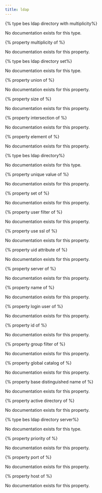 ```yaml
---
title: ldap
---
```


{% type bes ldap directory with multiplicity%}

No documentation exists for this type.

{% property multiplicity of <bes ldap directory with multiplicity> %}

No documentation exists for this property.

{% type bes ldap directory set%}

No documentation exists for this type.

{% property union of <bes ldap directory set> %}

No documentation exists for this property.

{% property size of <bes ldap directory set> %}

No documentation exists for this property.

{% property intersection of <bes ldap directory set> %}

No documentation exists for this property.

{% property element of <bes ldap directory set> %}

No documentation exists for this property.

{% type bes ldap directory%}

No documentation exists for this type.

{% property unique value of <bes ldap directory> %}

No documentation exists for this property.

{% property set of <bes ldap directory> %}

No documentation exists for this property.

{% property user filter of <bes ldap directory> %}

No documentation exists for this property.

{% property use ssl of <bes ldap directory> %}

No documentation exists for this property.

{% property uid attribute of <bes ldap directory> %}

No documentation exists for this property.

{% property server of <bes ldap directory> %}

No documentation exists for this property.

{% property name of <bes ldap directory> %}

No documentation exists for this property.

{% property login user of <bes ldap directory> %}

No documentation exists for this property.

{% property id of <bes ldap directory> %}

No documentation exists for this property.

{% property group filter of <bes ldap directory> %}

No documentation exists for this property.

{% property global catalog of <bes ldap directory> %}

No documentation exists for this property.

{% property base distinguished name of <bes ldap directory> %}

No documentation exists for this property.

{% property active directory of <bes ldap directory> %}

No documentation exists for this property.

{% type bes ldap directory server%}

No documentation exists for this type.

{% property priority of <bes ldap directory server> %}

No documentation exists for this property.

{% property port of <bes ldap directory server> %}

No documentation exists for this property.

{% property host of <bes ldap directory server> %}

No documentation exists for this property.

